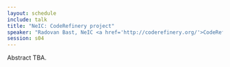 ```yaml
---
layout: schedule
include: talk
title: "NeIC: CodeRefinery project"
speaker: "Radovan Bast, NeIC <a href='http://coderefinery.org/'>CodeRefinery</a> project leader"
session: s04
---
```


Abstract TBA.
